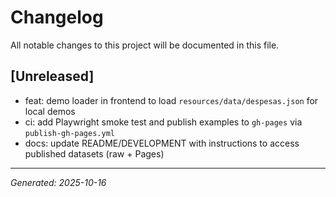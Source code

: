 # Changelog

All notable changes to this project will be documented in this file.

## [Unreleased]
- feat: demo loader in frontend to load `resources/data/despesas.json` for local demos
- ci: add Playwright smoke test and publish examples to `gh-pages` via `publish-gh-pages.yml`
- docs: update README/DEVELOPMENT with instructions to access published datasets (raw + Pages)


---

*Generated: 2025-10-16*
